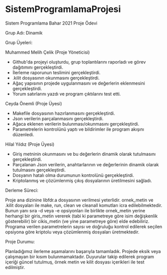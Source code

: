# SistemProgramlamaProjesi
Sistem Programlama Bahar 2021 Proje Ödevi 

Grup Adı: Dinamik

Grup Üyeleri:

Muhammed Melih Çelik (Proje Yöneticisi)
- Github'da projeyi oluşturdu, grup toplantılarını raporladı ve görev dağıtımını gerçekleştirdi.
- İlerleme raporunun teslimini gerçekleştirdi.
- .kilit dosyasının okunmasını gerçekleştirdi.
- Ağaç yapısının projede uygulanmasını ve değerlerin eklenmesini gerçekleştirdi.
- Yorum satırlarını yazdı ve program çıktılarını test etti.

Ceyda Önemli (Proje Üyesi)
- Makefile dosyasının hazırlanmasını gerçekleştirdi.
- Json verilerin parçalanmasını gerçekleştirdi.
- Ağaca eklenen verilerin bulunması/okunmasını gerçekleştirdi.
- Parametrelerin kontrolünü yaptı ve bildirimler ile program akışını düzenledi.

Hilal Yıldız (Proje Üyesi)
- Giriş metninin okunmasını ve bu değerlerin dinamik olarak tutulmasını gerçekleştirdi.
- Parçalanan Json verilerin, anahtarlarının ve değerlerinin dinamik olarak tutulmasını gerçekleştirdi.
- Dosyanın hatalı olma durumunun kontrolünü gerçekleştirdi.
- Kriptolanmış ve çözümlenmiş çıkış dosyalarının üretilmesini sağladı.

Derleme Süreci:

Proje ana dizinine libfdr.a dosyasının verilmesi yeterlidir. ornek_metin ve .kilit dosyaları ile make, run, clean ve cleanall komutları icra edilebilmektedir.
Bunun yanı sıra -d veya -e opsiyonları ile birlikte ornek_metin yerine herhangi bir giris_metin vererek (tabi ki parametreye göre isim değişkenlik gösterebilir) bir cikis_metin (ve yine parametreye göre) elde edebiliriz.
Programa verilen parametrelerin sayısı ve doğruluğu kontrol edilerek seçilen opsiyona göre kriptolu veya çözümlenmiş dosyaları üretmektedir.

Proje Durumu:

Planladığımız ilerleme aşamalarını başarıyla tamamladık. Projede eksik veya çalışmayan bir kısım bulunmamaktadır.
Duyurular takip edilerek program içeriği güncel tutulmuş, örnek metin ve kilit dosyası içerikleri ile test edilmiştir.
